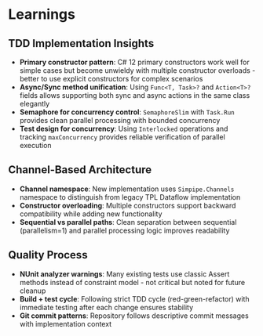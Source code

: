 # Learnings

## TDD Implementation Insights

- **Primary constructor pattern**: C# 12 primary constructors work well for simple cases but become unwieldy with multiple constructor overloads - better to use explicit constructors for complex scenarios
- **Async/Sync method unification**: Using `Func<T, Task>?` and `Action<T>?` fields allows supporting both sync and async actions in the same class elegantly
- **Semaphore for concurrency control**: `SemaphoreSlim` with `Task.Run` provides clean parallel processing with bounded concurrency
- **Test design for concurrency**: Using `Interlocked` operations and tracking `maxConcurrency` provides reliable verification of parallel execution

## Channel-Based Architecture

- **Channel namespace**: New implementation uses `Simpipe.Channels` namespace to distinguish from legacy TPL Dataflow implementation
- **Constructor overloading**: Multiple constructors support backward compatibility while adding new functionality
- **Sequential vs parallel paths**: Clean separation between sequential (parallelism=1) and parallel processing logic improves readability

## Quality Process

- **NUnit analyzer warnings**: Many existing tests use classic Assert methods instead of constraint model - not critical but noted for future cleanup
- **Build + test cycle**: Following strict TDD cycle (red-green-refactor) with immediate testing after each change ensures stability
- **Git commit patterns**: Repository follows descriptive commit messages with implementation context
